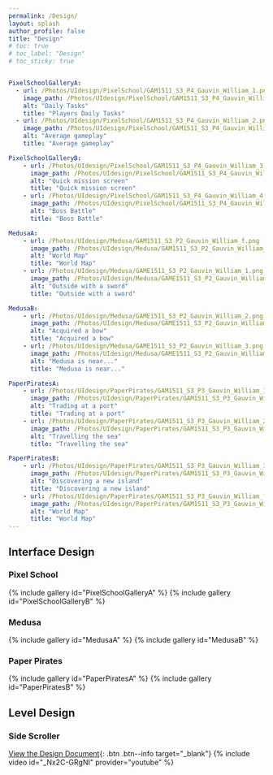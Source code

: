 ```yaml
---
permalink: /Design/
layout: splash
author_profile: false
title: "Design"
# toc: true
# toc_label: "Design"
# toc_sticky: true


PixelSchoolGalleryA:
  - url: /Photos/UIdesign/PixelSchool/GAM1511_S3_P4_Gauvin_William_1.png
    image_path: /Photos/UIdesign/PixelSchool/GAM1511_S3_P4_Gauvin_William_1.png
    alt: "Daily Tasks"
    title: "Players Daily Tasks"
  - url: /Photos/UIdesign/PixelSchool/GAM1511_S3_P4_Gauvin_William_2.png
    image_path: /Photos/UIdesign/PixelSchool/GAM1511_S3_P4_Gauvin_William_2.png
    alt: "Average gameplay"
    title: "Average gameplay"

PixelSchoolGalleryB:
    - url: /Photos/UIdesign/PixelSchool/GAM1511_S3_P4_Gauvin_William_3.png
      image_path: /Photos/UIdesign/PixelSchool/GAM1511_S3_P4_Gauvin_William_3.png
      alt: "Quick mission screen"
      title: "Quick mission screen"
    - url: /Photos/UIdesign/PixelSchool/GAM1511_S3_P4_Gauvin_William_4.png
      image_path: /Photos/UIdesign/PixelSchool/GAM1511_S3_P4_Gauvin_William_4.png
      alt: "Boss Battle"
      title: "Boss Battle"

MedusaA:
    - url: /Photos/UIdesign/Medusa/GAM1511_S3_P2_Gauvin_William_f.png
      image_path: /Photos/UIdesign/Medusa/GAM1511_S3_P2_Gauvin_William_f.png
      alt: "World Map"
      title: "World Map"
    - url: /Photos/UIdesign/Medusa/GAME1511_S3_P2_Gauvin_William_1.png
      image_path: /Photos/UIdesign/Medusa/GAME1511_S3_P2_Gauvin_William_1.png
      alt: "Outside with a sword"
      title: "Outside with a sword"

MedusaB:
    - url: /Photos/UIdesign/Medusa/GAME1511_S3_P2_Gauvin_William_2.png
      image_path: /Photos/UIdesign/Medusa/GAME1511_S3_P2_Gauvin_William_2.png
      alt: "Acquired a bow"
      title: "Acquired a bow"
    - url: /Photos/UIdesign/Medusa/GAME1511_S3_P2_Gauvin_William_3.png
      image_path: /Photos/UIdesign/Medusa/GAME1511_S3_P2_Gauvin_William_3.png
      alt: "Medusa is near..."
      title: "Medusa is near..."

PaperPiratesA:
    - url: /Photos/UIdesign/PaperPirates/GAM1511_S3_P3_Gauvin_William_1.png
      image_path: /Photos/UIdesign/PaperPirates/GAM1511_S3_P3_Gauvin_William_1.png
      alt: "Trading at a port"
      title: "Trading at a port"
    - url: /Photos/UIdesign/PaperPirates/GAM1511_S3_P3_Gauvin_William_2.png
      image_path: /Photos/UIdesign/PaperPirates/GAM1511_S3_P3_Gauvin_William_2.png
      alt: "Travelling the sea"
      title: "Travelling the sea"

PaperPiratesB:
    - url: /Photos/UIdesign/PaperPirates/GAM1511_S3_P3_Gauvin_William_3.png
      image_path: /Photos/UIdesign/PaperPirates/GAM1511_S3_P3_Gauvin_William_3.png
      alt: "Discovering a new island"
      title: "Discovering a new island"
    - url: /Photos/UIdesign/PaperPirates/GAM1511_S3_P3_Gauvin_William_f.png
      image_path: /Photos/UIdesign/PaperPirates/GAM1511_S3_P3_Gauvin_William_f.png
      alt: "World Map"
      title: "World Map"
---
```


## Interface Design

### Pixel School
{% include gallery id="PixelSchoolGalleryA" %}
{% include gallery id="PixelSchoolGalleryB" %}

### Medusa
{% include gallery id="MedusaA" %}
{% include gallery id="MedusaB" %}

### Paper Pirates
{% include gallery id="PaperPiratesA" %}
{% include gallery id="PaperPiratesB" %}

## Level Design

### Side Scroller
[View the Design Document](/Documents/LevelDesign.pdf){: .btn .btn--info target="_blank"}
{% include video id="_Nx2C-GRgNI" provider="youtube" %}
